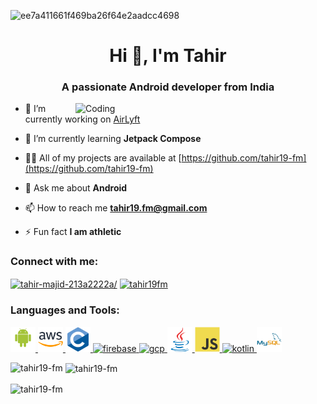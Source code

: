 ![ee7a411661f469ba26f64e2aadcc4698](https://user-images.githubusercontent.com/102905297/235124017-d8923bc2-357c-438b-9c33-a21bf9ba2b02.jpg)
<h1 align="center"><h1 align="center">Hi 👋, I'm Tahir</h1>
<h3 align="center">A passionate Android developer from India</h3>
 <img align="right" alt="Coding" width="400" src="https://cdn.dribbble.com/users/1162077/screenshots/3848914/programmer.gif">

- 🔭 I’m currently working on [AirLyft](https://github.com/MohdImran001/airlyft-user-app)

- 🌱 I’m currently learning **Jetpack Compose**

- 👨‍💻 All of my projects are available at [https://github.com/tahir19-fm](https://github.com/tahir19-fm)

- 💬 Ask me about **Android**

- 📫 How to reach me **tahir19.fm@gmail.com**

- ⚡ Fun fact **I am athletic**

<h3 align="left">Connect with me:</h3>
<p align="left">
<a href="https://linkedin.com/in/tahir-majid-213a2222a/" target="blank"><img align="center" src="https://raw.githubusercontent.com/rahuldkjain/github-profile-readme-generator/master/src/images/icons/Social/linked-in-alt.svg" alt="tahir-majid-213a2222a/" height="30" width="40" /></a>
<a href="https://auth.geeksforgeeks.org/user/tahir19fm" target="blank"><img align="center" src="https://raw.githubusercontent.com/rahuldkjain/github-profile-readme-generator/master/src/images/icons/Social/geeks-for-geeks.svg" alt="tahir19fm" height="30" width="40" /></a>
</p>

<h3 align="left">Languages and Tools:</h3>
<p align="left"> <a href="https://developer.android.com" target="_blank" rel="noreferrer"> <img src="https://raw.githubusercontent.com/devicons/devicon/master/icons/android/android-original-wordmark.svg" alt="android" width="40" height="40"/> </a> <a href="https://aws.amazon.com" target="_blank" rel="noreferrer"> <img src="https://raw.githubusercontent.com/devicons/devicon/master/icons/amazonwebservices/amazonwebservices-original-wordmark.svg" alt="aws" width="40" height="40"/> </a> <a href="https://www.cprogramming.com/" target="_blank" rel="noreferrer"> <img src="https://raw.githubusercontent.com/devicons/devicon/master/icons/c/c-original.svg" alt="c" width="40" height="40"/> </a> <a href="https://firebase.google.com/" target="_blank" rel="noreferrer"> <img src="https://www.vectorlogo.zone/logos/firebase/firebase-icon.svg" alt="firebase" width="40" height="40"/> </a> <a href="https://cloud.google.com" target="_blank" rel="noreferrer"> <img src="https://www.vectorlogo.zone/logos/google_cloud/google_cloud-icon.svg" alt="gcp" width="40" height="40"/> </a> <a href="https://www.java.com" target="_blank" rel="noreferrer"> <img src="https://raw.githubusercontent.com/devicons/devicon/master/icons/java/java-original.svg" alt="java" width="40" height="40"/> </a> <a href="https://developer.mozilla.org/en-US/docs/Web/JavaScript" target="_blank" rel="noreferrer"> <img src="https://raw.githubusercontent.com/devicons/devicon/master/icons/javascript/javascript-original.svg" alt="javascript" width="40" height="40"/> </a> <a href="https://kotlinlang.org" target="_blank" rel="noreferrer"> <img src="https://www.vectorlogo.zone/logos/kotlinlang/kotlinlang-icon.svg" alt="kotlin" width="40" height="40"/> </a> <a href="https://www.mysql.com/" target="_blank" rel="noreferrer"> <img src="https://raw.githubusercontent.com/devicons/devicon/master/icons/mysql/mysql-original-wordmark.svg" alt="mysql" width="40" height="40"/> </a> </p>

<p><img align="left" src="https://github-readme-stats.vercel.app/api/top-langs?username=tahir19-fm&show_icons=true&locale=en&layout=compact&theme=tokyonight" alt="tahir19-fm" /></p>

<p>&nbsp;<img align="center" src="https://github-readme-stats.vercel.app/api?username=tahir19-fm&show_icons=true&locale=en&theme=tokyonight" alt="tahir19-fm" /></p>

<p><img align="center" src="https://github-readme-streak-stats.herokuapp.com/?user=tahir19-fm&theme=tokyonight" alt="tahir19-fm" /></p>
